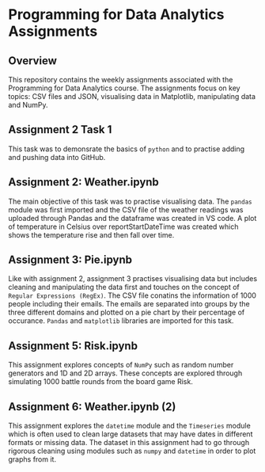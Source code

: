 # Programming for Data Analytics Assignments

## Overview
This repository contains the weekly assignments associated with the Programming for Data Analytics course. The assignments focus on key topics: CSV files and JSON, visualising data in Matplotlib, manipulating data and NumPy.

## Assignment 2 Task 1
This task was to demonsrate the basics of `python` and to practise adding and pushing data into GitHub.

## Assignment 2: Weather.ipynb
The main objective of this task was to practise visualising data. The `pandas` module was first imported and the CSV file of the weather readings was uploaded through Pandas and the dataframe was created in VS code. A plot of temperature in Celsius over reportStartDateTime was created which shows the temperature rise and then fall over time.

## Assignment 3: Pie.ipynb
Like with assignment 2, assignment 3 practises visualising data but includes cleaning and manipulating the data first and touches on the concept of `Regular Expressions (RegEx)`. The CSV file conatins the information of 1000 people including their emails. The emails are separated into groups by the three different domains and plotted on a pie chart by their percentage of occurance. `Pandas` and `matplotlib` libraries are imported for this task.

## Assignment 5: Risk.ipynb
This assignment explores concepts of `NumPy` such as random number generators and 1D and 2D arrays. These concepts are explored through simulating 1000 battle rounds from the board game Risk.

## Assignment 6: Weather.ipynb (2) 
This assignment explores the `datetime` module and the `Timeseries` module which is often used to clean large datasets that may have dates in different formats or missing data. The dataset in this assignment had to go through rigorous cleaning using modules such as `numpy` and `datetime` in order to plot graphs from it.

